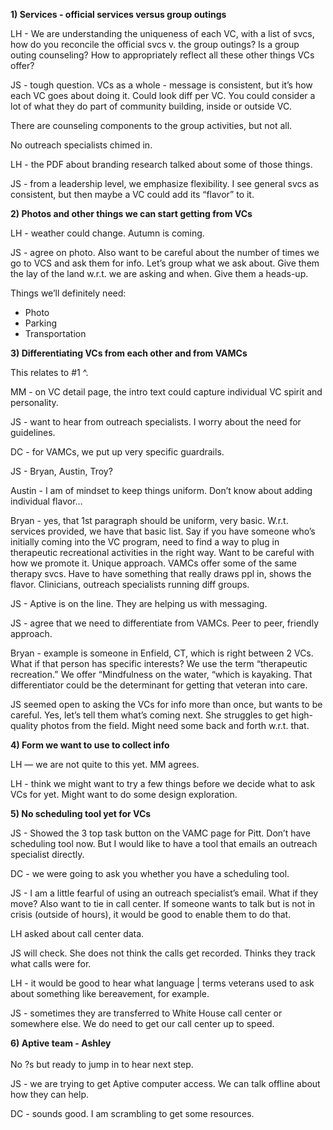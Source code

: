 **1) Services - official services versus group outings**

LH - We are understanding the uniqueness of each VC, with a list of svcs, how do you reconcile the official svcs v. the group outings? Is a group outing counseling? How to appropriately reflect all these other things VCs offer?

JS - tough question. VCs as a whole - message is consistent, but it’s how each VC goes about doing it. Could look diff per VC. You could consider a lot of what they do part of community building, inside or outside VC. 

There are counseling components to the group activities, but not all. 

No outreach specialists chimed in. 

LH - the PDF about branding research talked about some of those things. 

JS - from a leadership level, we emphasize flexibility. I see general svcs as consistent, but then maybe a VC could add its “flavor” to it. 


**2) Photos and other things we can start getting from VCs**

LH - weather could change. Autumn is coming. 

JS - agree on photo. Also want to be careful about the number of times we go to VCS and ask them for info. Let’s group what we ask about. Give them the lay of the land w.r.t. we are asking and when. Give them a heads-up.

Things we’ll definitely need:
* Photo
* Parking
* Transportation


**3) Differentiating VCs from each other and from VAMCs**

This relates to #1 ^. 

MM - on VC detail page, the intro text could capture individual VC spirit and personality. 

JS - want to hear from outreach specialists. I worry about the need for guidelines. 

DC - for VAMCs, we put up very specific guardrails.  

JS - Bryan, Austin, Troy? 

Austin - I am of mindset to keep things uniform. Don’t know about adding individual flavor…

Bryan - yes, that 1st paragraph should be uniform, very basic. W.r.t. services provided, we have that basic list. Say if you have someone who’s initially coming into the VC program, need to find a way to plug in therapeutic recreational activities in the right way. Want to be careful with how we promote it. Unique approach. VAMCs offer some of the same therapy svcs. Have to have something that really draws ppl in, shows the flavor. Clinicians, outreach specialists running diff groups.

JS - Aptive is on the line. They are helping us with messaging. 

JS - agree that we need to differentiate from VAMCs. Peer to peer, friendly approach. 

Bryan - example is someone in Enfield, CT, which is right between 2 VCs. What if that person has specific interests? We use the term “therapeutic recreation.” We offer “Mindfulness on the water, “which is kayaking. That differentiator could be the determinant for getting that veteran into care. 

JS seemed open to asking the VCs for info more than once, but wants to be careful. Yes, let’s tell them what’s coming next. She struggles to get high-quality photos from the field. Might need some back and forth w.r.t. that. 


**4) Form we want to use to collect info** 

LH — we are not quite to this yet. MM agrees. 

LH - think we might want to try a few things before we decide what to ask VCs for yet. Might want to do some design exploration. 

**5) No scheduling tool yet for VCs**

JS - Showed the 3 top task button on the VAMC page for Pitt. Don’t have scheduling tool now. But I would like to have a tool that emails an outreach specialist directly. 

DC - we were going to ask you whether you have a scheduling tool. 

JS - I am a little fearful of using an outreach specialist’s email. What if they move? Also want to tie in call center. If someone wants to talk but is not in crisis (outside of hours), it would be good to enable them to do that.

LH asked about call center data. 

JS will check. She does not think the calls get recorded. Thinks they track what calls were for. 

LH - it would be good to hear what language | terms veterans used to ask about something like bereavement, for example. 

JS - sometimes they are transferred to White House call center or somewhere else. We do need to get our call center up to speed. 


**6) Aptive team - Ashley** 
<br></br>No ?s but ready to jump in to hear next step. 

JS - we are trying to get Aptive computer access. We can talk offline about how they can help. 

DC - sounds good. I am scrambling to get some resources. 












